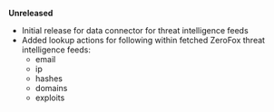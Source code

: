 **Unreleased**
* Initial release for data connector for threat intelligence feeds
* Added lookup actions for following within fetched ZeroFox threat intelligence feeds:
  * email
  * ip
  * hashes
  * domains
  * exploits
  